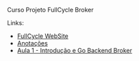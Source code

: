 Curso Projeto FullCycle Broker

Links: 
* [FullCycle WebSite](https://imersao.fullcycle.com.br/ "FullCycle WebSite")
* [Anotações](https://www.notion.so/bosshouse/Imers-o-FullCycle-Sistema-bolsa-86ab3cf534504c2eb2c9b55df9df7928?pvs=4 "Anotações")
* [Aula 1 - Introdução e Go Backend Broker](https://www.youtube.com/watch?v=u-rNjpYlTHc "Aula 1 - Introdução e Go Backend Broker")
